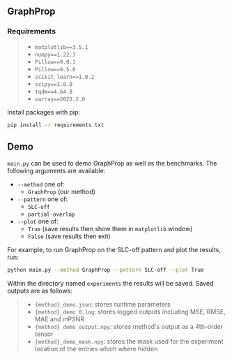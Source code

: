 ## GraphProp

### Requirements

> * `matplotlib==3.5.1`
> * `numpy==1.22.3`
> * `Pillow==9.0.1`
> * `Pillow==9.5.0`
> * `scikit_learn==1.0.2`
> * `scipy==1.8.0`
> * `tqdm==4.64.0`
> * `xarray==2023.2.0`

Install packages with pip:
```bash
pip install -r requirements.txt
```
## Demo
`main.py` can be used to demo GraphProp as well as the benchmarks. The following arguments are available:

* `--method` one of:
    * `GraphProp` (our method)
* `--pattern` one of:
    * `SLC-off`
    * `partial-overlap`
* `--plot` one of:
    * `True` (save results then show them in `matplotlib` window)
    * `False` (save results then exit)

For example, to run GraphProp on the SLC-off pattern and plot the results, run:
    
```bash
python main.py --method GraphProp --pattern SLC-off --plot True
```

Within the directory named `experiments` the results will be saved. Saved outputs are as follows:

> * `{method}_demo.json`: stores runtime parameters
> * `{method}_demo_0.log`: stores logged outputs including MSE, RMSE, MAE and mPSNR
> * `{method}_demo_output.npy`: stores method's output as a 4th-order tensor
> * `{method}_demo_mask.npy`: stores the mask used for the experiment location of the entries which where hidden

